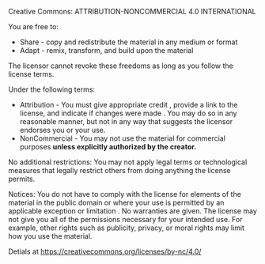 Creative Commons: ATTRIBUTION-NONCOMMERCIAL 4.0 INTERNATIONAL

You are free to:
* Share - copy and redistribute the material in any medium or format
* Adapt - remix, transform, and build upon the material

The licensor cannot revoke these freedoms as long as you follow the license terms.

Under the following terms:
* Attribution - You must give appropriate credit , provide a link to the license, and indicate if changes were made . You may do so in any reasonable manner, but not in any way that suggests the licensor endorses you or your use.
* NonCommercial - You may not use the material for commercial purposes **unless explicitly authorized by the creator.**

No additional restrictions: You may not apply legal terms or technological measures that legally restrict others from doing anything the license permits.

Notices:
You do not have to comply with the license for elements of the material in the public domain or where your use is permitted by an applicable exception or limitation .
No warranties are given. The license may not give you all of the permissions necessary for your intended use. For example, other rights such as publicity, privacy, or moral rights may limit how you use the material.

Detials at https://creativecommons.org/licenses/by-nc/4.0/
